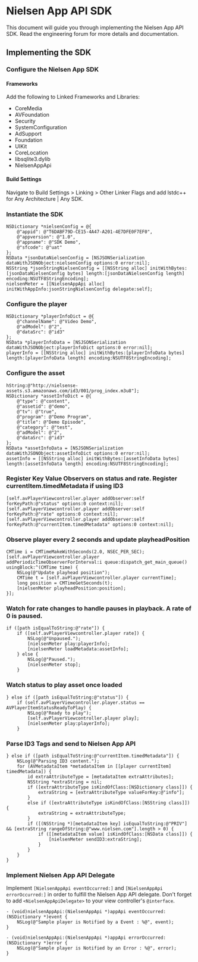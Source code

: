 # Nielsen App API SDK

This document will guide you through implementing the Nielsen App API SDK.  Read the engineering forum for more details and documentation.


## Implementing the SDK


### Configure the Nielsen App SDK


#### Frameworks

Add the following to Linked Frameworks and Libraries:

* CoreMedia
* AVFoundation
* Security
* SystemConfiguration
* AdSupport
* Foundation
* UIKit
* CoreLocation
* libsqlite3.dylib
* NielsenAppApi


#### Build Settings

Navigate to Build Settings > Linking > Other Linker Flags and add lstdc++ for Any Architecture | Any SDK.


### Instantiate the SDK

    NSDictionary *nielsenConfig = @{
        @"appid": @"T6DABF79D-CE15-4A47-A201-4E7DFE0F7EF0",
        @"appversion": @"1.0",
        @"appname": @"SDK Demo",
        @"sfcode": @"uat"
    };
    NSData *jsonDataNielsenConfig = [NSJSONSerialization dataWithJSONObject:nielsenConfig options:0 error:nil];
    NSString *jsonStringNielsenConfig = [[NSString alloc] initWithBytes:[jsonDataNielsenConfig bytes] length:[jsonDataNielsenConfig length] encoding:NSUTF8StringEncoding];
    nielsenMeter = [[NielsenAppApi alloc] initWithAppInfo:jsonStringNielsenConfig delegate:self];


### Configure the player

    NSDictionary *playerInfoDict = @{
        @"channelName": @"Video Demo",
        @"adModel": @"2",
        @"dataSrc": @"id3"
    };
    NSData *playerInfoData = [NSJSONSerialization dataWithJSONObject:playerInfoDict options:0 error:nil];
    playerInfo = [[NSString alloc] initWithBytes:[playerInfoData bytes] length:[playerInfoData length] encoding:NSUTF8StringEncoding];


### Configure the asset

    hString:@"http://nielsense-assets.s3.amazonaws.com/id3/001/prog_index.m3u8"];
    NSDictionary *assetInfoDict = @{
        @"type": @"content",
        @"assetid": @"demo",
        @"tv": @"true",
        @"program": @"Demo Program",
        @"title": @"Demo Episode",
        @"category": @"test",
        @"adModel": @"2",
        @"dataSrc": @"id3"
    };
    NSData *assetInfoData = [NSJSONSerialization dataWithJSONObject:assetInfoDict options:0 error:nil];
    assetInfo = [[NSString alloc] initWithBytes:[assetInfoData bytes] length:[assetInfoData length] encoding:NSUTF8StringEncoding];


### Register Key Value Observers on status and rate.  Register currentItem.timedMetadata if using ID3

    [self.avPlayerViewcontroller.player addObserver:self forKeyPath:@"status" options:0 context:nil];
    [self.avPlayerViewcontroller.player addObserver:self forKeyPath:@"rate" options:0 context:nil];
    [self.avPlayerViewcontroller.player addObserver:self forKeyPath:@"currentItem.timedMetadata" options:0 context:nil];


### Observe player every 2 seconds and update playheadPosition

    CMTime i = CMTimeMakeWithSeconds(2.0, NSEC_PER_SEC);
    [self.avPlayerViewcontroller.player addPeriodicTimeObserverForInterval:i queue:dispatch_get_main_queue() usingBlock:^(CMTime time) {
        NSLog(@"Update playhead position");
        CMTime t = [self.avPlayerViewcontroller.player currentTime];
        long position = CMTimeGetSeconds(t);
        [nielsenMeter playheadPosition:position];
    }];


### Watch for rate changes to handle pauses in playback.  A rate of 0 is paused.

    if ([path isEqualToString:@"rate"]) {
        if ([self.avPlayerViewcontroller.player rate]) {
            NSLog(@"Unpaused.");
            [nielsenMeter play:playerInfo];
            [nielsenMeter loadMetadata:assetInfo];
        } else {
            NSLog(@"Paused.");
            [nielsenMeter stop];
        }


### Watch status to play asset once loaded

    } else if ([path isEqualToString:@"status"]) {
        if (self.avPlayerViewcontroller.player.status == AVPlayerItemStatusReadyToPlay) {
            NSLog(@"Ready to play");
            [self.avPlayerViewcontroller.player play];
            [nielsenMeter play:playerInfo];
        }


### Parse ID3 Tags and send to Nielsen App API

    } else if ([path isEqualToString:@"currentItem.timedMetadata"]) {
        NSLog(@"Parsing ID3 content.");
        for (AVMetadataItem *metadataItem in [[player currentItem] timedMetadata]) {
            id extraAttributeType = [metadataItem extraAttributes];
            NSString *extraString = nil;
            if ([extraAttributeType isKindOfClass:[NSDictionary class]]) {
                extraString = [extraAttributeType valueForKey:@"info"];
            }
            else if ([extraAttributeType isKindOfClass:[NSString class]]) {
                extraString = extraAttributeType;
            }
            if ([(NSString *)[metadataItem key] isEqualToString:@"PRIV"] && [extraString rangeOfString:@"www.nielsen.com"].length > 0) {
                if ([[metadataItem value] isKindOfClass:[NSData class]]) {
                    [nielsenMeter sendID3:extraString];
                }
            }
        }
    }


### Implement Nielsen App API Delegate

Implement `[NielsenAppApi eventOccurred:]` and `[NielsenAppApi errorOccurred:]` in order to fulfill the Nielsen App API delegate.  Don't forget to add `<NielsenAppApiDelegate>` to your view controller's `@interface`.

    - (void)nielsenAppApi:(NielsenAppApi *)appApi eventOccurred:(NSDictionary *)event {
        NSLog(@"Sample player is Notified by a Event : %@", event);
    }

    - (void)nielsenAppApi:(NielsenAppApi *)appApi errorOccurred:(NSDictionary *)error {
        NSLog(@"Sample player is Notified by an Error : %@", error);
    }

